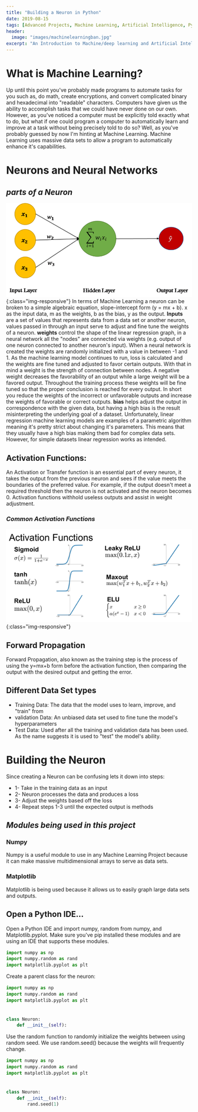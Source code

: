 ```yaml
---
title: "Building a Neuron in Python"
date: 2019-08-15
tags: [Advanced Projects, Machine Learning, Artificial Intelligence, Python]
header:
  image: "images/machinelearningban.jpg"
excerpt: "An Introduction to Machine/deep learning and Artificial Intelligence"
---
```

# What is Machine Learning?
Up until this point you've probably made programs to automate tasks for you such as, do math, create encryptions, and convert complicated binary and hexadecimal into "readable" characters. Computers have given us the ability to accomplish tasks that we could have never done on our own. However, as you've noticed a computer must be explicitly told exactly what to do, but what if one could program a computer to automatically learn and improve at a task without being precisely told to do so? Well, as you've probably guessed by now I'm hinting at Machine Learning. Machine Learning uses massive data sets to allow a program to automatically enhance it's capabilities.

# Neurons and Neural Networks
## *parts of a Neuron*
![Perceptron](/images/better_image.jpg){:class="img-responsive"}
In terms of Machine Learning a neuron can be broken to a simple algebraic equation, slope-intercept form (y = mx + b). x as the input data, m as the weights, b as the bias, y as the output. **Inputs** are a set of values that represents data from a data set or another neuron, values passed in through an input serve to adjust and fine tune the weights of a neuron. **weights** control the shape of the linear regression graph, in a neural network all the "nodes" are connected via weights (e.g. output of one neuron connected to another neuron's input). When a neural network is created the weights are randomly initialized with a value in between -1 and 1. As the machine learning model continues to run, loss is calculated and the weights are fine tuned and adjusted to favor certain outputs. With that in mind a weight is the strength of connection between nodes. A negative weight decreases the favorability of an output while a large weight will be a favored output. Throughout the training process these weights will be fine tuned so that the proper conclusion is reached for every output. In short you reduce the weights of the incorrect or unfavorable outputs and increase the weights of favorable or correct outputs. **bias** helps adjust the output in correspondence with the given data, but having a high bias is the result misinterpreting the underlying goal of a dataset. Unfortunately, linear regression machine learning models are examples of a parametric algorithm meaning it's pretty strict about changing it's parameters. This means that they usually have a  high bias making them bad for complex data sets. However, for simple datasets linear regression works as intended.

## Activation Functions:
An Activation or Transfer function is an essential part of every neuron, it takes the output from the previous neuron and sees if the value meets the boundaries of the preferred value. For example, if the output doesn't meet a required threshold then the neuron is not activated and the neuron becomes 0. Activation functions withhold useless outputs and assist in weight adjustment.

### *Common Activation Functions*

![Activation Function](/images/activationfunction.jpg){:class="img-responsive"}

## Forward Propagation
Forward Propagation, also known as the training step is the process of using the y=mx+b form before the activation function, then comparing the output with the desired output and getting the error.

## Different Data Set types
* Training Data: The data that the model uses to learn, improve, and "train" from
* validation Data: An unbiased data set used to fine tune the model's hyperparameters
* Test Data: Used after all the training and validation data has been used. As the name suggests it is used to "test" the model's ability.

# **Building the Neuron**
Since creating a Neuron can be confusing lets it down into steps:
* 1- Take in the training data as an input
* 2- Neuron processes the data and produces a loss
* 3- Adjust the weights based off the loss
* 4- Repeat steps 1-3 until the expected output is methods

## *Modules being used in this project*
### Numpy
Numpy is a useful module to use in any Machine Learning Project because it can make massive multidimensional arrays to serve as data sets.
### Matplotlib
Matplotlib is being used because it allows us to easily graph large data sets and outputs.
## Open a Python IDE...
Open a Python IDE and import numpy, random from numpy, and Matplotlib.pyplot. Make sure you've pip installed these modules and are using an IDE that supports these modules.
```python
import numpy as np
import numpy.random as rand
import matplotlib.pyplot as plt
```
Create a parent class for the neuron:
```python
import numpy as np
import numpy.random as rand
import matplotlib.pyplot as plt


class Neuron:
    def __init__(self):
```
Use the random function to randomly initialize the weights between using random seed. We use random.seed() because the weights will frequently change.
```python
import numpy as np
import numpy.random as rand
import matplotlib.pyplot as plt


class Neuron:
    def __init__(self):
        rand.seed(1)
```
